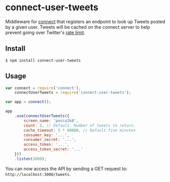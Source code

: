 # connect-user-tweets

Middleware for [connect](https://github.com/senchalabs/connect) that registers an endpoint to look up Tweets posted by a given user. Tweets will be cached on the connect server to help prevent going over Twitter's [rate limit](https://dev.twitter.com/docs/rate-limiting/1.1).

## Install

`$ npm install connect-user-tweets`

## Usage

```javascript
var connect = require('connect'),
    connectUserTweets = require('connect-user-tweets');

var app = connect();

app
    .use(connectUserTweets({
        screen_name: 'posco2k8',
        count: 2, // Default. Number of tweets to return.
        cache_timeout: 5 * 60000, // Default five minutes
        consumer_key: '...', 
        consumer_secret: '...',
        access_token: '...',
        access_token_secret: '...'
    }))
    .listen(3000);
```

You can now access the API by sending a GET request to: `http://localhost:3000/tweets`.
